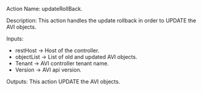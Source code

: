 Action Name:
    updateRollBack.

Description:
	This action handles the update rollback in order to UPDATE the AVI objects.

Inputs:
   - restHost      -> Host of the controller.
   - objectList    -> List of old and updated AVI objects.
   - Tenant        -> AVI controller tenant name.
   - Version       -> AVI api version.
   
Outputs:
   This action UPDATE the AVI objects.